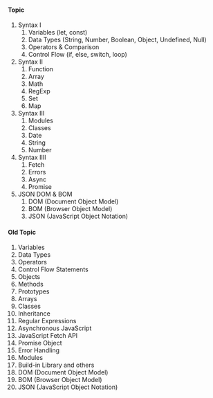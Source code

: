 #### Topic
1. Syntax I
	1. Variables (let, const)
	2. Data Types (String, Number, Boolean, Object, Undefined, Null)
	3. Operators & Comparison
	4. Control Flow (if, else, switch, loop)
2. Syntax II
	1. Function
	2. Array
	3. Math
	4. RegExp
	5. Set
	6. Map
3. Syntax III
	1. Modules
	2. Classes
	3. Date
	4. String
	5. Number
4. Syntax IIII
	1. Fetch
	2. Errors
	3. Async
	4. Promise
5. JSON DOM & BOM
	1. DOM (Document Object Model)
	2. BOM (Browser Object Model)
	3. JSON (JavaScript Object Notation)

#### Old Topic
1. Variables
2. Data Types
3. Operators
4. Control Flow Statements
5. Objects
6. Methods
7. Prototypes
8. Arrays
9. Classes
10. Inheritance
11. Regular Expressions
12. Asynchronous JavaScript
13. JavaScript Fetch API
14. Promise Object
15. Error Handling
16. Modules
17. Build-in Library and others
18. DOM (Document Object Model)
19. BOM (Browser Object Model)
20. JSON (JavaScript Object Notation)